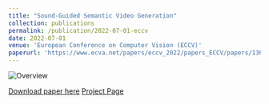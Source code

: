 ```yaml
---
title: "Sound-Guided Semantic Video Generation"
collection: publications
permalink: /publication/2022-07-01-eccv
date: 2022-07-01
venue: 'European Conference on Computer Vision (ECCV)'
paperurl: 'https://www.ecva.net/papers/eccv_2022/papers_ECCV/papers/136770034.pdf'
---
```


![Overview](https://kuai-lab.github.io/eccv2022sound/image/title.png)

[Download paper here](https://www.ecva.net/papers/eccv_2022/papers_ECCV/papers/136770034.pdf)
[Project Page](https://kuai-lab.github.io/eccv2022sound/)